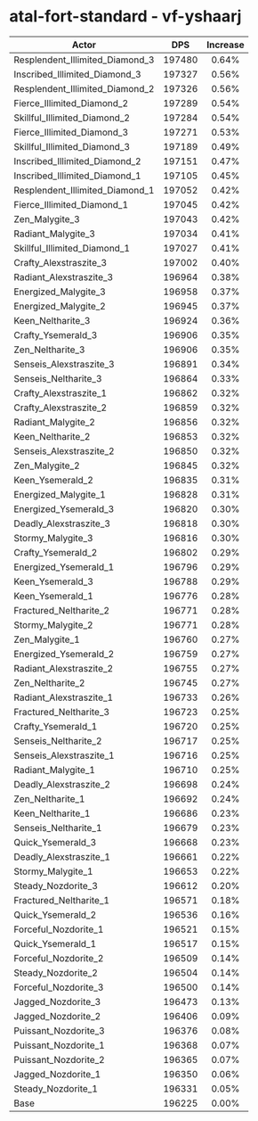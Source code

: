 # atal-fort-standard - vf-yshaarj
| Actor | DPS | Increase |
|---|:---:|:---:|
|Resplendent_Illimited_Diamond_3|197480|0.64%|
|Inscribed_Illimited_Diamond_3|197327|0.56%|
|Resplendent_Illimited_Diamond_2|197326|0.56%|
|Fierce_Illimited_Diamond_2|197289|0.54%|
|Skillful_Illimited_Diamond_2|197284|0.54%|
|Fierce_Illimited_Diamond_3|197271|0.53%|
|Skillful_Illimited_Diamond_3|197189|0.49%|
|Inscribed_Illimited_Diamond_2|197151|0.47%|
|Inscribed_Illimited_Diamond_1|197105|0.45%|
|Resplendent_Illimited_Diamond_1|197052|0.42%|
|Fierce_Illimited_Diamond_1|197045|0.42%|
|Zen_Malygite_3|197043|0.42%|
|Radiant_Malygite_3|197034|0.41%|
|Skillful_Illimited_Diamond_1|197027|0.41%|
|Crafty_Alexstraszite_3|197002|0.40%|
|Radiant_Alexstraszite_3|196964|0.38%|
|Energized_Malygite_3|196958|0.37%|
|Energized_Malygite_2|196945|0.37%|
|Keen_Neltharite_3|196924|0.36%|
|Crafty_Ysemerald_3|196906|0.35%|
|Zen_Neltharite_3|196906|0.35%|
|Senseis_Alexstraszite_3|196891|0.34%|
|Senseis_Neltharite_3|196864|0.33%|
|Crafty_Alexstraszite_1|196862|0.32%|
|Crafty_Alexstraszite_2|196859|0.32%|
|Radiant_Malygite_2|196856|0.32%|
|Keen_Neltharite_2|196853|0.32%|
|Senseis_Alexstraszite_2|196850|0.32%|
|Zen_Malygite_2|196845|0.32%|
|Keen_Ysemerald_2|196835|0.31%|
|Energized_Malygite_1|196828|0.31%|
|Energized_Ysemerald_3|196820|0.30%|
|Deadly_Alexstraszite_3|196818|0.30%|
|Stormy_Malygite_3|196816|0.30%|
|Crafty_Ysemerald_2|196802|0.29%|
|Energized_Ysemerald_1|196796|0.29%|
|Keen_Ysemerald_3|196788|0.29%|
|Keen_Ysemerald_1|196776|0.28%|
|Fractured_Neltharite_2|196771|0.28%|
|Stormy_Malygite_2|196771|0.28%|
|Zen_Malygite_1|196760|0.27%|
|Energized_Ysemerald_2|196759|0.27%|
|Radiant_Alexstraszite_2|196755|0.27%|
|Zen_Neltharite_2|196745|0.27%|
|Radiant_Alexstraszite_1|196733|0.26%|
|Fractured_Neltharite_3|196723|0.25%|
|Crafty_Ysemerald_1|196720|0.25%|
|Senseis_Neltharite_2|196717|0.25%|
|Senseis_Alexstraszite_1|196716|0.25%|
|Radiant_Malygite_1|196710|0.25%|
|Deadly_Alexstraszite_2|196698|0.24%|
|Zen_Neltharite_1|196692|0.24%|
|Keen_Neltharite_1|196686|0.23%|
|Senseis_Neltharite_1|196679|0.23%|
|Quick_Ysemerald_3|196668|0.23%|
|Deadly_Alexstraszite_1|196661|0.22%|
|Stormy_Malygite_1|196653|0.22%|
|Steady_Nozdorite_3|196612|0.20%|
|Fractured_Neltharite_1|196571|0.18%|
|Quick_Ysemerald_2|196536|0.16%|
|Forceful_Nozdorite_1|196521|0.15%|
|Quick_Ysemerald_1|196517|0.15%|
|Forceful_Nozdorite_2|196509|0.14%|
|Steady_Nozdorite_2|196504|0.14%|
|Forceful_Nozdorite_3|196500|0.14%|
|Jagged_Nozdorite_3|196473|0.13%|
|Jagged_Nozdorite_2|196406|0.09%|
|Puissant_Nozdorite_3|196376|0.08%|
|Puissant_Nozdorite_1|196368|0.07%|
|Puissant_Nozdorite_2|196365|0.07%|
|Jagged_Nozdorite_1|196350|0.06%|
|Steady_Nozdorite_1|196331|0.05%|
|Base|196225|0.00%|
